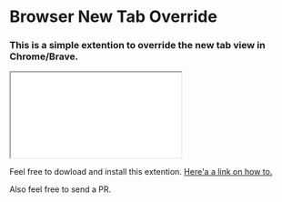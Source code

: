 # Browser New Tab Override

### This is a simple extention to override the new tab view in Chrome/Brave.
<iframe src="index.html"></iframe>

Feel free to dowload and install this extention. [Here'a a link on how to.](https://www.thesslstore.com/blog/install-a-chrome-extension/)

Also feel free to send a PR.